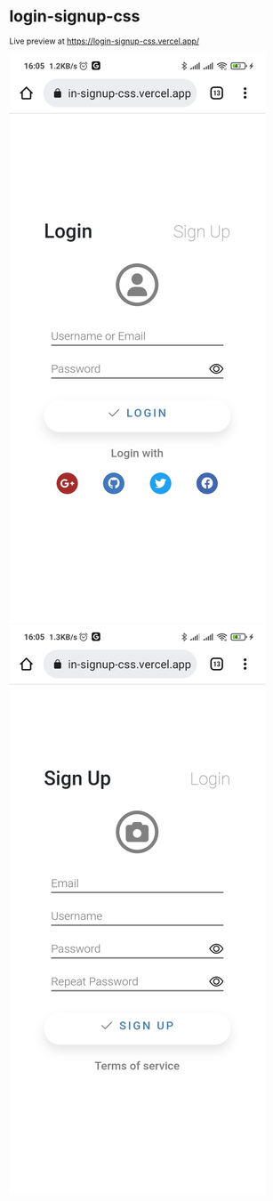 # login-signup-css
Live preview at https://login-signup-css.vercel.app/

![Screenshot](screenshot.png)
![Screenshot](screenshot1.png)
